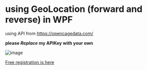 # using GeoLocation (forward and reverse) in WPF
using API from https://opencagedata.com/

**please _Replace_ my APIKey with your own**

![image](https://user-images.githubusercontent.com/22365623/189957114-fc0b58b2-d936-4b33-a454-72bba7aa409b.png)

[Free registration is here](https://opencagedata.com/users/sign_up)

